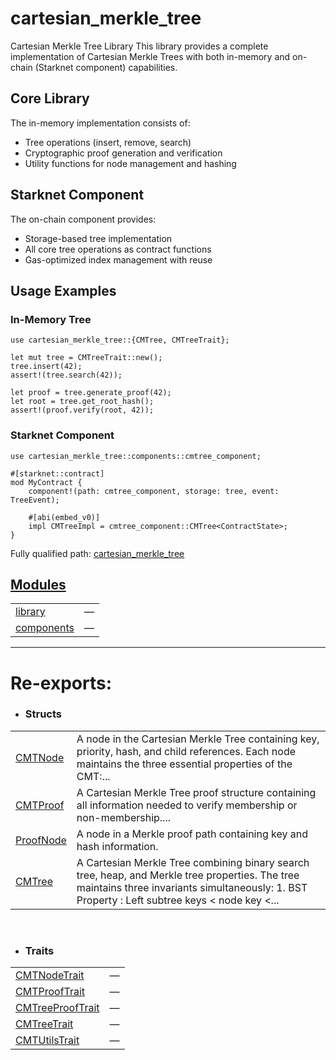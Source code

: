 # cartesian_merkle_tree

Cartesian Merkle Tree Library
This library provides a complete implementation of Cartesian Merkle Trees with both
in-memory and on-chain (Starknet component) capabilities.
## Core Library

The in-memory implementation consists of:
- Tree operations (insert, remove, search)
- Cryptographic proof generation and verification
- Utility functions for node management and hashing
## Starknet Component

The on-chain component provides:
- Storage-based tree implementation
- All core tree operations as contract functions
- Gas-optimized index management with reuse
## Usage Examples
### In-Memory Tree

```cairo
use cartesian_merkle_tree::{CMTree, CMTreeTrait};

let mut tree = CMTreeTrait::new();
tree.insert(42);
assert!(tree.search(42));

let proof = tree.generate_proof(42);
let root = tree.get_root_hash();
assert!(proof.verify(root, 42));
```
### Starknet Component

```cairo
use cartesian_merkle_tree::components::cmtree_component;

#[starknet::contract]
mod MyContract {
    component!(path: cmtree_component, storage: tree, event: TreeEvent);

    #[abi(embed_v0)]
    impl CMTreeImpl = cmtree_component::CMTree<ContractState>;
}
```

Fully qualified path: [cartesian_merkle_tree](./cartesian_merkle_tree.md)


## [Modules](./cartesian_merkle_tree-modules.md)

| | |
|:---|:---|
| [library](./cartesian_merkle_tree-library.md) | — |
| [components](./cartesian_merkle_tree-components.md) | — |


---
 
# Re-exports: 

 - ### Structs

| | |
|:---|:---|
| [CMTNode](./cartesian_merkle_tree-library-node-CMTNode.md) | A node in the Cartesian Merkle Tree containing key, priority, hash, and child references. Each node maintains the three essential properties of the CMT:... |
| [CMTProof](./cartesian_merkle_tree-library-proof-CMTProof.md) | A Cartesian Merkle Tree proof structure containing all information needed to verify membership or non-membership.... |
| [ProofNode](./cartesian_merkle_tree-library-proof-ProofNode.md) | A node in a Merkle proof path containing key and hash information. |
| [CMTree](./cartesian_merkle_tree-library-tree-CMTree.md) | A Cartesian Merkle Tree combining binary search tree, heap, and Merkle tree properties. The tree maintains three invariants simultaneously: 1. BST Property : Left subtree keys <  node key <... |

<br>


 - ### Traits

| | |
|:---|:---|
| [CMTNodeTrait](./cartesian_merkle_tree-library-node-CMTNodeTrait.md) | — |
| [CMTProofTrait](./cartesian_merkle_tree-library-proof-CMTProofTrait.md) | — |
| [CMTreeProofTrait](./cartesian_merkle_tree-library-proof-CMTreeProofTrait.md) | — |
| [CMTreeTrait](./cartesian_merkle_tree-library-tree-CMTreeTrait.md) | — |
| [CMTUtilsTrait](./cartesian_merkle_tree-library-utils-CMTUtilsTrait.md) | — |

<br>


